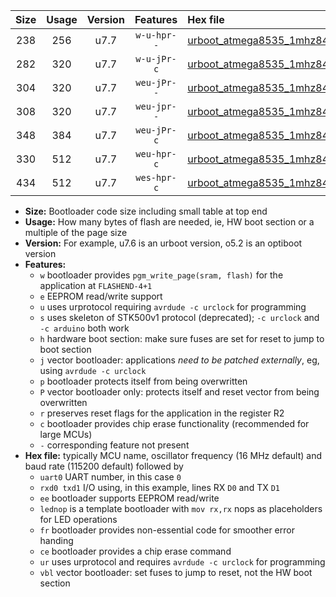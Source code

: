 |Size|Usage|Version|Features|Hex file|
|:-:|:-:|:-:|:-:|:--|
|238|256|u7.7|`w-u-hpr--`|[urboot_atmega8535_1mhz8432_230400bps_uart0_rxd0_txd1_lednop_fr_ur.hex](https://raw.githubusercontent.com/stefanrueger/urboot.hex/main/mcus/atmega8535/fcpu_1mhz8432/230400_bps/urboot_atmega8535_1mhz8432_230400bps_uart0_rxd0_txd1_lednop_fr_ur.hex)|
|282|320|u7.7|`w-u-jPr-c`|[urboot_atmega8535_1mhz8432_230400bps_uart0_rxd0_txd1_lednop_fr_ce_ur_vbl.hex](https://raw.githubusercontent.com/stefanrueger/urboot.hex/main/mcus/atmega8535/fcpu_1mhz8432/230400_bps/urboot_atmega8535_1mhz8432_230400bps_uart0_rxd0_txd1_lednop_fr_ce_ur_vbl.hex)|
|304|320|u7.7|`weu-jPr--`|[urboot_atmega8535_1mhz8432_230400bps_uart0_rxd0_txd1_ee_lednop_ur_vbl.hex](https://raw.githubusercontent.com/stefanrueger/urboot.hex/main/mcus/atmega8535/fcpu_1mhz8432/230400_bps/urboot_atmega8535_1mhz8432_230400bps_uart0_rxd0_txd1_ee_lednop_ur_vbl.hex)|
|308|320|u7.7|`weu-jpr--`|[urboot_atmega8535_1mhz8432_230400bps_uart0_rxd0_txd1_ee_lednop_fr_ur_vbl.hex](https://raw.githubusercontent.com/stefanrueger/urboot.hex/main/mcus/atmega8535/fcpu_1mhz8432/230400_bps/urboot_atmega8535_1mhz8432_230400bps_uart0_rxd0_txd1_ee_lednop_fr_ur_vbl.hex)|
|348|384|u7.7|`weu-jPr-c`|[urboot_atmega8535_1mhz8432_230400bps_uart0_rxd0_txd1_ee_lednop_fr_ce_ur_vbl.hex](https://raw.githubusercontent.com/stefanrueger/urboot.hex/main/mcus/atmega8535/fcpu_1mhz8432/230400_bps/urboot_atmega8535_1mhz8432_230400bps_uart0_rxd0_txd1_ee_lednop_fr_ce_ur_vbl.hex)|
|330|512|u7.7|`weu-hpr-c`|[urboot_atmega8535_1mhz8432_230400bps_uart0_rxd0_txd1_ee_lednop_fr_ce_ur.hex](https://raw.githubusercontent.com/stefanrueger/urboot.hex/main/mcus/atmega8535/fcpu_1mhz8432/230400_bps/urboot_atmega8535_1mhz8432_230400bps_uart0_rxd0_txd1_ee_lednop_fr_ce_ur.hex)|
|434|512|u7.7|`wes-hpr-c`|[urboot_atmega8535_1mhz8432_230400bps_uart0_rxd0_txd1_ee_lednop_fr_ce.hex](https://raw.githubusercontent.com/stefanrueger/urboot.hex/main/mcus/atmega8535/fcpu_1mhz8432/230400_bps/urboot_atmega8535_1mhz8432_230400bps_uart0_rxd0_txd1_ee_lednop_fr_ce.hex)|

- **Size:** Bootloader code size including small table at top end
- **Usage:** How many bytes of flash are needed, ie, HW boot section or a multiple of the page size
- **Version:** For example, u7.6 is an urboot version, o5.2 is an optiboot version
- **Features:**
  + `w` bootloader provides `pgm_write_page(sram, flash)` for the application at `FLASHEND-4+1`
  + `e` EEPROM read/write support
  + `u` uses urprotocol requiring `avrdude -c urclock` for programming
  + `s` uses skeleton of STK500v1 protocol (deprecated); `-c urclock` and `-c arduino` both work
  + `h` hardware boot section: make sure fuses are set for reset to jump to boot section
  + `j` vector bootloader: applications *need to be patched externally*, eg, using `avrdude -c urclock`
  + `p` bootloader protects itself from being overwritten
  + `P` vector bootloader only: protects itself and reset vector from being overwritten
  + `r` preserves reset flags for the application in the register R2
  + `c` bootloader provides chip erase functionality (recommended for large MCUs)
  + `-` corresponding feature not present
- **Hex file:** typically MCU name, oscillator frequency (16 MHz default) and baud rate (115200 default) followed by
  + `uart0` UART number, in this case `0`
  + `rxd0 txd1` I/O using, in this example, lines RX `D0` and TX `D1`
  + `ee` bootloader supports EEPROM read/write
  + `lednop` is a template bootloader with `mov rx,rx` nops as placeholders for LED operations
  + `fr` bootloader provides non-essential code for smoother error handing
  + `ce` bootloader provides a chip erase command
  + `ur` uses urprotocol and requires `avrdude -c urclock` for programming
  + `vbl` vector bootloader: set fuses to jump to reset, not the HW boot section
